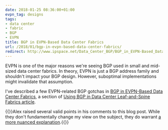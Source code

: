```yaml
---
date: 2018-01-25 08:36:00+01:00
evpn_tag: designs
tags:
- data center
- fabric
- BGP
- EVPN
title: BGP in EVPN-Based Data Center Fabrics
url: /2018/01/bgp-in-evpn-based-data-center-fabrics/
redirect: http://www.ipspace.net/Data_Center_BGP/BGP_in_EVPN-Based_Data_Center_Fabrics
---
```

EVPN is one of the major reasons we're seeing BGP used in small and mid-sized data center fabrics. In theory, EVPN is just a BGP address family and shouldn't impact your BGP design. However, suboptimal implementations might invalidate that assumption.

I\'ve described a few EVPN-related BGP gotchas in [BGP in EVPN-Based Data Center Fabrics](http://www.ipspace.net/Data_Center_BGP/BGP_in_EVPN-Based_Data_Center_Fabrics), a section of [Using BGP in Data Center Leaf-and-Spine Fabrics article](http://www.ipspace.net/Data_Center_BGP).

{{<note warn>}}Alex raised several valid points in his comments to this blog post. While they don't fundamentally change my view on the subject, they do warrant [a more nuanced explanation](/2018/04/bgp-in-evpn-based-data-center-fabrics/).{{</note>}}
